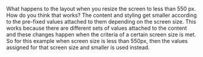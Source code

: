 What happens to the layout when you resize the screen to less than 550 px. How do you think that works?
The content and styling get smaller according to the pre-fixed values attached to them depending on the screen size. This works because there are different sets of values attached to the content and these changes happen when the criteria of a certain screen size is met. So for this example when screen size is less than 550px, then the values assigned for that screen size and smaller is used instead.
